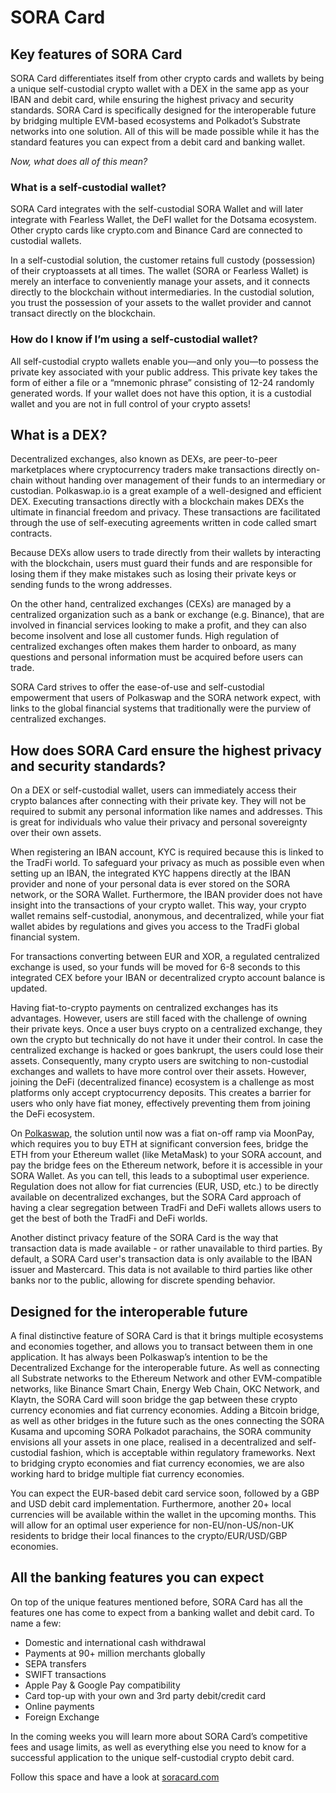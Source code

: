 # SORA Card

## Key features of SORA Card

SORA Card differentiates itself from other crypto cards and wallets by being a unique self-custodial crypto wallet with a DEX in the same app as your IBAN and debit card, while ensuring the highest privacy and security standards. SORA Card is specifically designed for the interoperable future by bridging multiple EVM-based ecosystems and Polkadot’s Substrate networks into one solution.
All of this will be made possible while it has the standard features you can expect from a debit card and banking wallet.

_Now, what does all of this mean?_

### What is a self-custodial wallet?

SORA Card integrates with the self-custodial SORA Wallet and will later integrate with Fearless Wallet, the DeFI wallet for the Dotsama ecosystem. Other crypto cards like crypto.com and Binance Card are connected to custodial wallets.

In a self-custodial solution, the customer retains full custody (possession) of their cryptoassets at all times. The wallet (SORA or Fearless Wallet) is merely an interface to conveniently manage your assets, and it connects directly to the blockchain without intermediaries. In the custodial solution, you trust the possession of your assets to the wallet provider and cannot transact directly on the blockchain.

### How do I know if I’m using a self-custodial wallet?

All self-custodial crypto wallets enable you—and only you—to possess the private key associated with your public address. This private key takes the form of either a file or a “mnemonic phrase” consisting of 12-24 randomly generated words. If your wallet does not have this option, it is a custodial wallet and you are not in full control of your crypto assets!

## What is a DEX?

Decentralized exchanges, also known as DEXs, are peer-to-peer marketplaces where cryptocurrency traders make transactions directly on-chain without handing over management of their funds to an intermediary or custodian. Polkaswap.io is a great example of a well-designed and efficient DEX. Executing transactions directly with a blockchain makes DEXs the ultimate in financial freedom and privacy. These transactions are facilitated through the use of self-executing agreements written in code called smart contracts.

Because DEXs allow users to trade directly from their wallets by interacting with the blockchain, users must guard their funds and are responsible for losing them if they make mistakes such as losing their private keys or sending funds to the wrong addresses.

On the other hand, centralized exchanges (CEXs) are managed by a centralized organization such as a bank or exchange (e.g. Binance), that are involved in financial services looking to make a profit, and they can also become insolvent and lose all customer funds. High regulation of centralized exchanges often makes them harder to onboard, as many questions and personal information must be acquired before users can trade.

SORA Card strives to offer the ease-of-use and self-custodial empowerment that users of Polkaswap and the SORA network expect, with links to the global financial systems that traditionally were the purview of centralized exchanges.

## How does SORA Card ensure the highest privacy and security standards?

On a DEX or self-custodial wallet, users can immediately access their crypto balances after connecting with their private key. They will not be required to submit any personal information like names and addresses. This is great for individuals who value their privacy and personal sovereignty over their own assets.

When registering an IBAN account, KYC is required because this is linked to the TradFi world. To safeguard your privacy as much as possible even when setting up an IBAN, the integrated KYC happens directly at the IBAN provider and none of your personal data is ever stored on the SORA network, or the SORA Wallet. Furthermore, the IBAN provider does not have insight into the transactions of your crypto wallet. This way, your crypto wallet remains self-custodial, anonymous, and decentralized, while your fiat wallet abides by regulations and gives you access to the TradFi global financial system.

For transactions converting between EUR and XOR, a regulated centralized exchange is used, so your funds will be moved for 6-8 seconds to this integrated CEX before your IBAN or decentralized crypto account balance is updated.

Having fiat-to-crypto payments on centralized exchanges has its advantages. However, users are still faced with the challenge of owning their private keys. Once a user buys crypto on a centralized exchange, they own the crypto but technically do not have it under their control. In case the centralized exchange is hacked or goes bankrupt, the users could lose their assets. Consequently, many crypto users are switching to non-custodial exchanges and wallets to have more control over their assets. However, joining the DeFi (decentralized finance) ecosystem is a challenge as most platforms only accept cryptocurrency deposits. This creates a barrier for users who only have fiat money, effectively preventing them from joining the DeFi ecosystem.

On [Polkaswap](https://polkaswap.io/), the solution until now was a fiat on-off ramp via MoonPay, which requires you to buy ETH at significant conversion fees, bridge the ETH from your Ethereum wallet (like MetaMask) to your SORA account, and pay the bridge fees on the Ethereum network, before it is accessible in your SORA Wallet. As you can tell, this leads to a suboptimal user experience. Regulation does not allow for fiat currencies (EUR, USD, etc.) to be directly available on decentralized exchanges, but the SORA Card approach of having a clear segregation between TradFi and DeFi wallets allows users to get the best of both the TradFi and DeFi worlds.

Another distinct privacy feature of the SORA Card is the way that transaction data is made available - or rather unavailable to third parties. By default, a SORA Card user's transaction data is only available to the IBAN issuer and Mastercard. This data is not available to third parties like other banks nor to the public, allowing for discrete spending behavior.

## Designed for the interoperable future

A final distinctive feature of SORA Card is that it brings multiple ecosystems and economies together, and allows you to transact between them in one application.
It has always been Polkaswap’s intention to be the Decentralized Exchange for the interoperable future.
As well as connecting all Substrate networks to the Ethereum Network and other EVM-compatible networks, like Binance Smart Chain, Energy Web Chain, OKC Network, and Klaytn, the SORA Card will soon bridge the gap between these crypto currency economies and fiat currency economies.
Adding a Bitcoin bridge, as well as other bridges in the future such as the ones connecting the SORA Kusama and upcoming SORA Polkadot parachains, the SORA community envisions all your assets in one place, realised in a decentralized and self-custodial fashion, which is acceptable within regulatory frameworks.
Next to bridging crypto economies and fiat currency economies, we are also working hard to bridge multiple fiat currency economies.

You can expect the EUR-based debit card service soon, followed by a GBP and USD debit card implementation. Furthermore, another 20+ local currencies will be available within the wallet in the upcoming months. This will allow for an optimal user experience for non-EU/non-US/non-UK residents to bridge their local finances to the crypto/EUR/USD/GBP economies.

## All the banking features you can expect

On top of the unique features mentioned before, SORA Card has all the features one has come to expect from a banking wallet and debit card.
To name a few:

- Domestic and international cash withdrawal
- Payments at 90+ million merchants globally
- SEPA transfers
- SWIFT transactions
- Apple Pay & Google Pay compatibility
- Card top-up with your own and 3rd party debit/credit card
- Online payments
- Foreign Exchange

In the coming weeks you will learn more about SORA Card’s competitive fees and usage limits, as well as everything else you need to know for a successful application to the unique self-custodial crypto debit card.

Follow this space and have a look at [soracard.com](https://soracard.com/)
